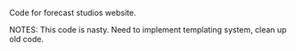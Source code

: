 Code for forecast studios website.

NOTES: This code is nasty. Need to implement templating system, clean up old code.
